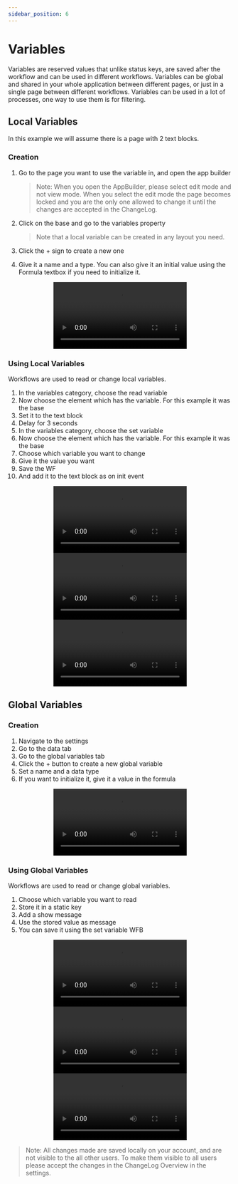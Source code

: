 ```yaml
---
sidebar_position: 6
---
```


# Variables

Variables are reserved values that unlike status keys, are saved after the workflow and can be used in different workflows. Variables can be global and shared in your whole application between different pages, or just in a single page between different workflows. Variables can be used in a lot of processes, one way to use them is for filtering.

## Local Variables

In this example we will assume there is a page with 2 text blocks.

### Creation

1. Go to the page you want to use the variable in, and open the app builder

   > Note: When you open the AppBuilder, please select edit mode and not view mode. When you select the edit mode the page becomes locked and you are the only one allowed to change it until the changes are accepted in the ChangeLog.

2. Click on the base and go to the variables property
   > Note that a local variable can be created in any layout you need.
3. Click the + sign to create a new one
4. Give it a name and a type. You can also give it an initial value using the Formula textbox if you need to initialize it.

<center>

<video controls="controls">
  <source src="/img/tut6-1.mov" />
</video>

</center>

### Using Local Variables

Workflows are used to read or change local variables.

1. In the variables category, choose the read variable
2. Now choose the element which has the variable. For this example it was the base
3. Set it to the text block
4. Delay for 3 seconds
5. In the variables category, choose the set variable
6. Now choose the element which has the variable. For this example it was the base
7. Choose which variable you want to change
8. Give it the value you want
9. Save the WF
10. And add it to the text block as on init event

<center>

<video controls="controls">
  <source src="/img/tut6-2.mov" />
</video>

</center>

<center>

<video controls="controls">
  <source src="/img/tut6-3.mov" />
</video>

</center>

<center>

<video controls="controls">
  <source src="/img/tut6-4.mov" />
</video>

</center>

## Global Variables

### Creation

1. Navigate to the settings
2. Go to the data tab
3. Go to the global variables tab
4. Click the + button to create a new global variable
5. Set a name and a data type
6. If you want to initialize it, give it a value in the formula

<center>

<video controls="controls">
  <source src="/img/tut6-5.mov" />
</video>

</center>

### Using Global Variables

Workflows are used to read or change global variables.

1. Choose which variable you want to read
2. Store it in a static key
3. Add a show message
4. Use the stored value as message
5. You can save it using the set variable WFB

<center>

<video controls="controls">
  <source src="/img/tut6-6.mov" />
</video>

</center>

<center>

<video controls="controls">
  <source src="/img/tut6-7.mov" />
</video>

</center>

<center>

<video controls="controls">
  <source src="/img/tut6-8.mov" />
</video>

</center>

> Note: All changes made are saved locally on your account, and are not visible to the all other users. To make them visible to all users please accept the changes in the ChangeLog Overview in the settings.
